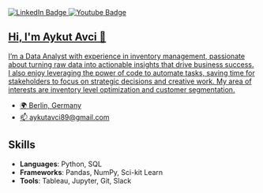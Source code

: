   
[badges i got it from shields.io ... anyone can copy and paste the link and change the parameters to test out, atleast thats how i did it]: #  
<div id="badges">
<a href="https://www.linkedin.com/in/shaunak-chandra-6b3363215/">
  <img src="https://img.shields.io/badge/LinkedIn-blue?style=for-the-badge&logo=linkedin&logoColor=white" alt="LinkedIn Badge"/>
</a>
<a href="mailto:aqchandra15@gmail.com">
  <img src="https://img.shields.io/badge/Gmail-white?style=for-the-badge&logo=gmail&logoColor=red" alt="Youtube Badge"/>

## Hi, I'm Aykut Avci 👋

I’m a Data Analyst with experience in inventory management, passionate about turning raw data into actionable insights that drive business success. I also enjoy leveraging the power of code to automate tasks, saving time for stakeholders to focus on strategic decisions and creative work. My area of interests are inventory level optimization and customer segmentation. 

- 🌍 Berlin, Germany  
- 📫 [aykutavci89@gmail.com](mailto:aykutavci89@gmail.com)

## Skills
- **Languages**: Python, SQL
- **Frameworks**: Pandas, NumPy, Sci-kit Learn
- **Tools**: Tableau, Jupyter, Git, Slack




